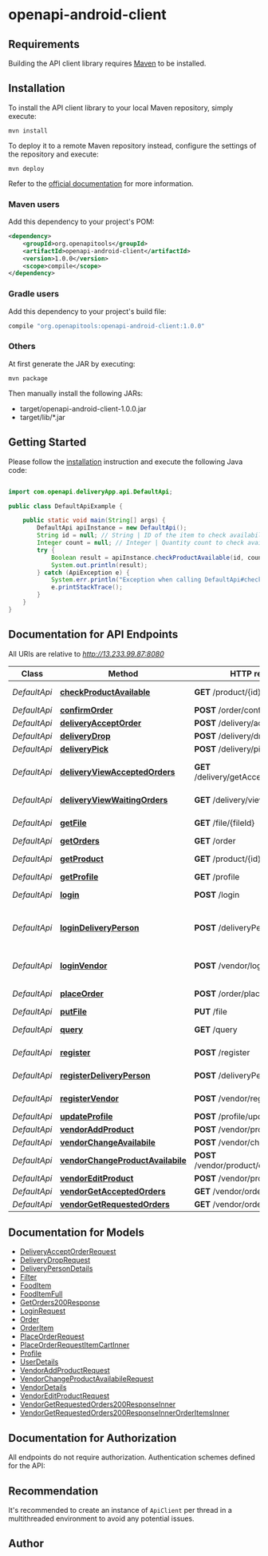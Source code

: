 # openapi-android-client

## Requirements

Building the API client library requires [Maven](https://maven.apache.org/) to be installed.

## Installation

To install the API client library to your local Maven repository, simply execute:

```shell
mvn install
```

To deploy it to a remote Maven repository instead, configure the settings of the repository and execute:

```shell
mvn deploy
```

Refer to the [official documentation](https://maven.apache.org/plugins/maven-deploy-plugin/usage.html) for more information.

### Maven users

Add this dependency to your project's POM:

```xml
<dependency>
    <groupId>org.openapitools</groupId>
    <artifactId>openapi-android-client</artifactId>
    <version>1.0.0</version>
    <scope>compile</scope>
</dependency>
```

### Gradle users

Add this dependency to your project's build file:

```groovy
compile "org.openapitools:openapi-android-client:1.0.0"
```

### Others

At first generate the JAR by executing:

    mvn package

Then manually install the following JARs:

- target/openapi-android-client-1.0.0.jar
- target/lib/*.jar

## Getting Started

Please follow the [installation](#installation) instruction and execute the following Java code:

```java

import com.openapi.deliveryApp.api.DefaultApi;

public class DefaultApiExample {

    public static void main(String[] args) {
        DefaultApi apiInstance = new DefaultApi();
        String id = null; // String | ID of the item to check availability for
        Integer count = null; // Integer | Quantity count to check availability for
        try {
            Boolean result = apiInstance.checkProductAvailable(id, count);
            System.out.println(result);
        } catch (ApiException e) {
            System.err.println("Exception when calling DefaultApi#checkProductAvailable");
            e.printStackTrace();
        }
    }
}

```

## Documentation for API Endpoints

All URIs are relative to *http://13.233.99.87:8080*

Class | Method | HTTP request | Description
------------ | ------------- | ------------- | -------------
*DefaultApi* | [**checkProductAvailable**](docs/DefaultApi.md#checkProductAvailable) | **GET** /product/{id}/available | Check Availability
*DefaultApi* | [**confirmOrder**](docs/DefaultApi.md#confirmOrder) | **POST** /order/confirm | Confirm Order
*DefaultApi* | [**deliveryAcceptOrder**](docs/DefaultApi.md#deliveryAcceptOrder) | **POST** /delivery/acceptOrder | Accept Order
*DefaultApi* | [**deliveryDrop**](docs/DefaultApi.md#deliveryDrop) | **POST** /delivery/dropOrder | Drop Order
*DefaultApi* | [**deliveryPick**](docs/DefaultApi.md#deliveryPick) | **POST** /delivery/pickupOrder | Pickup Order
*DefaultApi* | [**deliveryViewAcceptedOrders**](docs/DefaultApi.md#deliveryViewAcceptedOrders) | **GET** /delivery/getAcceptedOrders | Get List of Accepted Orders
*DefaultApi* | [**deliveryViewWaitingOrders**](docs/DefaultApi.md#deliveryViewWaitingOrders) | **GET** /delivery/viewWaitingOrders | View Waiting Orders
*DefaultApi* | [**getFile**](docs/DefaultApi.md#getFile) | **GET** /file/{fileId} | Get file by file ID
*DefaultApi* | [**getOrders**](docs/DefaultApi.md#getOrders) | **GET** /order | 
*DefaultApi* | [**getProduct**](docs/DefaultApi.md#getProduct) | **GET** /product/{id} | Get Product Details
*DefaultApi* | [**getProfile**](docs/DefaultApi.md#getProfile) | **GET** /profile | 
*DefaultApi* | [**login**](docs/DefaultApi.md#login) | **POST** /login | Login to user account
*DefaultApi* | [**loginDeliveryPerson**](docs/DefaultApi.md#loginDeliveryPerson) | **POST** /deliveryPerson/login | Login to delivery person account
*DefaultApi* | [**loginVendor**](docs/DefaultApi.md#loginVendor) | **POST** /vendor/login | Login to vendor account
*DefaultApi* | [**placeOrder**](docs/DefaultApi.md#placeOrder) | **POST** /order/place | Place the order
*DefaultApi* | [**putFile**](docs/DefaultApi.md#putFile) | **PUT** /file | Upload a file
*DefaultApi* | [**query**](docs/DefaultApi.md#query) | **GET** /query | Search for items
*DefaultApi* | [**register**](docs/DefaultApi.md#register) | **POST** /register | Register a new consumer?
*DefaultApi* | [**registerDeliveryPerson**](docs/DefaultApi.md#registerDeliveryPerson) | **POST** /deliveryPerson/register | Register a new deliveryPerson
*DefaultApi* | [**registerVendor**](docs/DefaultApi.md#registerVendor) | **POST** /vendor/register | Register a new vendor
*DefaultApi* | [**updateProfile**](docs/DefaultApi.md#updateProfile) | **POST** /profile/update | 
*DefaultApi* | [**vendorAddProduct**](docs/DefaultApi.md#vendorAddProduct) | **POST** /vendor/product/add | 
*DefaultApi* | [**vendorChangeAvailabile**](docs/DefaultApi.md#vendorChangeAvailabile) | **POST** /vendor/changeAvailable | 
*DefaultApi* | [**vendorChangeProductAvailabile**](docs/DefaultApi.md#vendorChangeProductAvailabile) | **POST** /vendor/product/changeAvailable | 
*DefaultApi* | [**vendorEditProduct**](docs/DefaultApi.md#vendorEditProduct) | **POST** /vendor/product/edit | 
*DefaultApi* | [**vendorGetAcceptedOrders**](docs/DefaultApi.md#vendorGetAcceptedOrders) | **GET** /vendor/order/accepted | 
*DefaultApi* | [**vendorGetRequestedOrders**](docs/DefaultApi.md#vendorGetRequestedOrders) | **GET** /vendor/order/requested | 


## Documentation for Models

 - [DeliveryAcceptOrderRequest](docs/DeliveryAcceptOrderRequest.md)
 - [DeliveryDropRequest](docs/DeliveryDropRequest.md)
 - [DeliveryPersonDetails](docs/DeliveryPersonDetails.md)
 - [Filter](docs/Filter.md)
 - [FoodItem](docs/FoodItem.md)
 - [FoodItemFull](docs/FoodItemFull.md)
 - [GetOrders200Response](docs/GetOrders200Response.md)
 - [LoginRequest](docs/LoginRequest.md)
 - [Order](docs/Order.md)
 - [OrderItem](docs/OrderItem.md)
 - [PlaceOrderRequest](docs/PlaceOrderRequest.md)
 - [PlaceOrderRequestItemCartInner](docs/PlaceOrderRequestItemCartInner.md)
 - [Profile](docs/Profile.md)
 - [UserDetails](docs/UserDetails.md)
 - [VendorAddProductRequest](docs/VendorAddProductRequest.md)
 - [VendorChangeProductAvailabileRequest](docs/VendorChangeProductAvailabileRequest.md)
 - [VendorDetails](docs/VendorDetails.md)
 - [VendorEditProductRequest](docs/VendorEditProductRequest.md)
 - [VendorGetRequestedOrders200ResponseInner](docs/VendorGetRequestedOrders200ResponseInner.md)
 - [VendorGetRequestedOrders200ResponseInnerOrderItemsInner](docs/VendorGetRequestedOrders200ResponseInnerOrderItemsInner.md)


## Documentation for Authorization

All endpoints do not require authorization.
Authentication schemes defined for the API:

## Recommendation

It's recommended to create an instance of `ApiClient` per thread in a multithreaded environment to avoid any potential issues.

## Author



